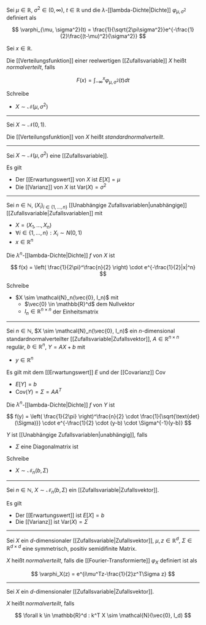 Sei $\mu \in \mathbb{R}$, $\sigma^2 \in (0, \infty)$, $t \in \mathbb{R}$ und die  $\lambda$-[[lambda-Dichte|Dichte]] $\varphi_{\mu, \sigma^2}$ definiert als

$$
	\varphi_{\mu, \sigma^2}(t) = \frac{1}{\sqrt{2\pi\sigma^2}}e^{-\frac{1}{2}\frac{(t-\mu)^2}{\sigma^2}}
$$

Sei $x \in \mathbb{R}$.

Die [[Verteilungsfunktion]] einer reelwertigen [[Zufallsvariable]] $X$ heißt *normalverteilt*, falls

$$
	F(x) = \int_{-\infty}^x \varphi_{\mu, \sigma^2}(t) dt
$$

Schreibe
- $X \sim \mathcal{N}(\mu, \sigma^2)$

---

Sei $X \sim \mathcal{N}(0, 1)$.

Die [[Verteilungsfunktion]] von $X$ heißt *standardnormalverteilt*.

---

Sei $X \sim \mathcal{N}(\mu, \sigma^2)$ eine [[Zufallsvariable]].

Es gilt
- Der [[Erwartungswert]] von $X$ ist $E[X] = \mu$
- Die [[Varianz]] von $X$ ist $\text{Var}(X) = \sigma^2$

---

Sei $n \in \mathbb{N}$, $(X_i)_{i \in \{ 1, \dots, n \}}$ [[Unabhängige Zufallsvariablen|unabhängige]] [[Zufallsvariable|Zufallsvariablen]] mit
- $X = (X_1, \dots, X_n)$
- $\forall i \in \{ 1, \dots, n \} : X_i \sim N(0, 1)$
- $x \in \mathbb{R}^n$

Die $\lambda^n$-[[lambda-Dichte|Dichte]] $f$ von $X$ ist

$$
	f(x) = \left( \frac{1}{2\pi}^\frac{n}{2} \right) \cdot e^{-\frac{1}{2}|x|^n}
$$

Schreibe
- $X \sim \mathcal{N}_n(\vec{0}, I_n)$ mit
	- $\vec{0} \in \mathbb{R}^d$ dem Nullvektor
	- $I_n \in \mathbb{R}^{n \times n}$ der Einheitsmatrix

---

Sei $n \in \mathbb{N}$, $X \sim \mathcal{N}_n(\vec{0}, I_n)$ ein $n$-dimensional standardnormalverteilter [[Zufallsvariable|Zufallsvektor]], $A \in \mathbb{R}^{n \times n}$ regulär, $b \in \mathbb{R}^n$, $Y = AX + b$ mit
- $y \in \mathbb{R}^n$

Es gilt mit dem [[Erwartungswert]] $E$ und der [[Covarianz]] Cov
- $E[Y] = b$
- $\text{Cov}(Y) = \Sigma = AA^T$

Die $\lambda^n$-[[lambda-Dichte|Dichte]] $f$ von $Y$ ist

$$
	f(y) = \left( \frac{1}{2\pi} \right)^\frac{n}{2} \cdot \frac{1}{\sqrt{\text{det}(\Sigma)}} \cdot e^{-\frac{1}{2} \cdot (y-b) \cdot \Sigma^{-1}(y-b)}
$$

$Y$ ist [[Unabhängige Zufallsvariablen|unabhängig]], falls
- $\Sigma$ eine Diagonalmatrix ist

Schreibe
- $X \sim \mathcal{N}_n(b, \Sigma)$

---

Sei $n \in \mathbb{N}$, $X \sim \mathcal{N}_n(b, \Sigma)$ ein [[Zufallsvariable|Zufallsvektor]].

Es gilt
- Der [[Erwartungswert]] ist $E[X] = b$
- Die [[Varianz]] ist $\text{Var}(X) = \Sigma$

---

Sei $X$ ein $d$-dimensionaler [[Zufallsvariable|Zufallsvektor]], $\mu, z \in \mathbb{R}^d$, $\Sigma \in \mathbb{R}^{d \times d}$ eine symmetrisch, positiv semidifinite Matrix.

$X$ heißt *normalverteilt*, falls die [[Fourier-Transformierte]] $\varphi_X$ definiert ist als

$$
	\varphi_X(z) = e^{i\mu^Tz-\frac{1}{2}z^T\Sigma z}
$$

---

Sei $X$ ein $d$-dimensionaler [[Zufallsvariable|Zufallsvektor]].

$X$ heißt *normalverteilt*, falls

$$
	\forall k \in \mathbb{R}^d : k^T X \sim \mathcal{N}(\vec{0}, I_d)
$$